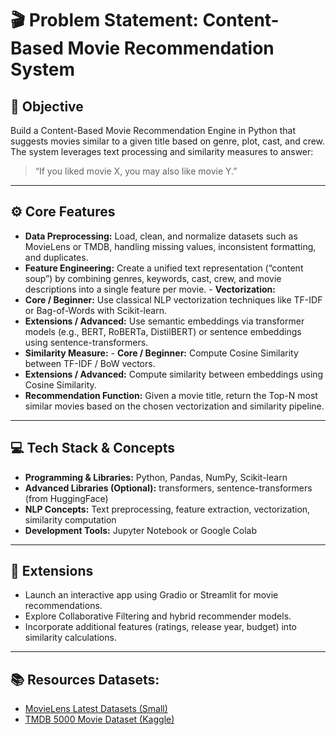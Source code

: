 # 🎬 Problem Statement: Content-Based Movie Recommendation System
## 🎯 Objective
 Build a Content-Based Movie Recommendation Engine in Python that suggests movies similar to a given title based on genre, plot, cast, and crew. The system leverages text processing and similarity measures to answer:
  > “If you liked movie X, you may also like movie Y.” 
  --- 
  ## ⚙️ Core Features
   - **Data Preprocessing:** Load, clean, and normalize datasets such as MovieLens or TMDB, handling missing values, inconsistent formatting, and duplicates. 
   - **Feature Engineering:** Create a unified text representation (“content soup”) by combining genres, keywords, cast, crew, and movie descriptions into a single feature per movie. - **Vectorization:** 
   - **Core / Beginner:** Use classical NLP vectorization techniques like TF-IDF or Bag-of-Words with Scikit-learn. 
   - **Extensions / Advanced:** Use semantic embeddings via transformer models (e.g., BERT, RoBERTa, DistilBERT) or sentence embeddings using sentence-transformers. 
   - **Similarity Measure:** - **Core / Beginner:** Compute Cosine Similarity between TF-IDF / BoW vectors. 
   - **Extensions / Advanced:** Compute similarity between embeddings using Cosine Similarity. 
   - **Recommendation Function:** Given a movie title, return the Top-N most similar movies based on the chosen vectorization and similarity pipeline.
--- 
## 💻 Tech Stack & Concepts 
- **Programming & Libraries:** Python, Pandas, NumPy, Scikit-learn 
- **Advanced Libraries (Optional):** transformers, sentence-transformers (from HuggingFace) 
- **NLP Concepts:** Text preprocessing, feature extraction, vectorization, similarity computation 
- **Development Tools:** Jupyter Notebook or Google Colab 
--- 
## 🚀 Extensions 
- Launch an interactive app using Gradio or Streamlit for movie recommendations. 
- Explore Collaborative Filtering and hybrid recommender models. 
- Incorporate additional features (ratings, release year, budget) into similarity calculations. 
--- 
## 📚 Resources **Datasets:** 
- [MovieLens Latest Datasets (Small)](https://grouplens.org/datasets/movielens/) 
- [TMDB 5000 Movie Dataset (Kaggle)](https://www.kaggle.com/datasets/tmdb/tmdb-movie-metadata)